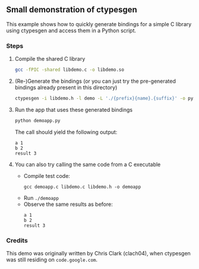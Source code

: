## Small demonstration of ctypesgen

This example shows how to quickly generate bindings for a simple C library using ctypesgen and access them in a Python script.

### Steps

1. Compile the shared C library
   ```bash
   gcc -fPIC -shared libdemo.c -o libdemo.so
   ```

2. (Re-)Generate the bindings (or you can just try the pre-generated bindings already present in this directory)
   ```bash
   ctypesgen -i libdemo.h -l demo -L './{prefix}{name}.{suffix}' -o pydemolib.py
   ```

3. Run the app that uses these generated bindings
   ```bash
   python demoapp.py
   ```
   The call should yield the following output:
   ```
   a 1
   b 2
   result 3
   ```

4. You can also try calling the same code from a C executable
   - Compile test code:
     ```
     gcc demoapp.c libdemo.c libdemo.h -o demoapp
     ```
   - Run `./demoapp`
   - Observe the same results as before:
     ```
     a 1
     b 2
     result 3
     ```

### Credits
This demo was originally written by Chris Clark (clach04), when ctypesgen was still residing on `code.google.com`.
